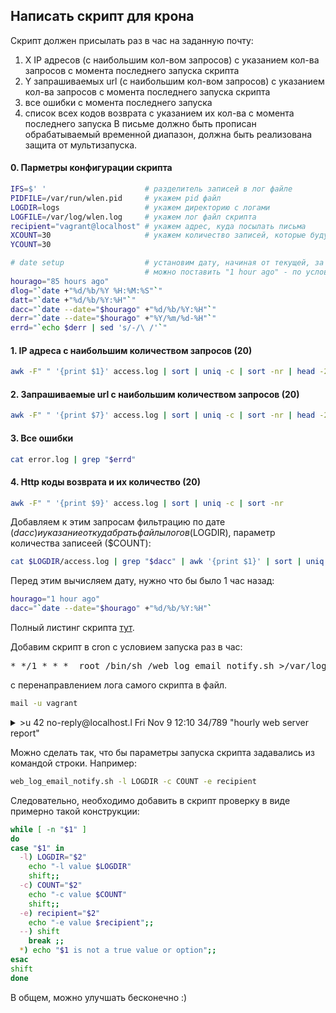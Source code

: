## Написать скрипт для крона

Скрипт должен присылать раз в час на заданную почту: 
1. X IP адресов (с наибольшим кол-вом запросов) с указанием кол-ва запросов c момента последнего запуска скрипта
2. Y запрашиваемых url (с наибольшим кол-вом запросов) с указанием кол-ва запросов c момента последнего запуска скрипта
3. все ошибки c момента последнего запуска
4. список всех кодов возврата с указанием их кол-ва с момента последнего запуска
В письме должно быть прописан обрабатываемый временной диапазон, должна быть реализована защита от мультизапуска.

#### 0. Парметры конфигурации скрипта

```bash
IFS=$' '                      # разделитель записей в лог файле
PIDFILE=/var/run/wlen.pid     # укажем pid файл
LOGDIR=logs                   # укажем директорию с логами
LOGFILE=/var/log/wlen.log     # укажем лог файл скрипта
recipient="vagrant@localhost" # укажем адрес, куда посылать письма
XCOUNT=30                     # укажем количество записей, которые будут включены в письмо
YCOUNT=30

# date setup                  # установим дату, начиная от текущей, за которую нам нужны сведения 
                              # можно поставить "1 hour ago" - по условиям задания      
hourago="85 hours ago"
dlog="`date +"%d/%b/%Y %H:%M:%S"`"
datt="`date +"%d/%b/%Y:%H"`"
dacc="`date --date="$hourago" +"%d/%b/%Y:%H"`"
derr="`date --date="$hourago" +"%Y/%m/%d-%H"`"
errd="`echo $derr | sed 's/-/\ /'`"
```

#### 1. IP адреса с наибольшим количеством запросов (20)

```bash
awk -F" " '{print $1}' access.log | sort | uniq -c | sort -nr | head -20
```

#### 2. Запрашиваемые url с наибольшим количеством запросов (20)

```bash
awk -F" " '{print $7}' access.log | sort | uniq -c | sort -nr | head -20
```

#### 3. Все ошибки

```bash
cat error.log | grep "$errd"
```

#### 4. Http коды возврата и их количество (20)

```bash
awk -F" " '{print $9}' access.log | sort | uniq -c | sort -nr
```

Добавляем к этим запросам фильтрацию по дате ($dacc) и указание откуда брать файлы логов ($LOGDIR), параметр количества записеей ($COUNT):

```bash
cat $LOGDIR/access.log | grep "$dacc" | awk '{print $1}' | sort | uniq -c | sort -nr | head -$COUNT
```

Перед этим вычисляем дату, нужно что бы было 1 час назад:

```bash
hourago="1 hour ago"
dacc="`date --date="$hourago" +"%d/%b/%Y:%H"`
```
Полный листинг скрипта [тут](https://github.com/kakoka/otus-homework/blob/master/hw05/web_log_email_notify.sh).

Добавим скрипт в cron с условием запуска раз в час:
<pre>
* */1 * * *  root /bin/sh /web_log_email_notify.sh >/var/log/wlen.log 2>&1
</pre>
с перенаправлением лога самого скрипта в файл.

```bash
mail -u vagrant
```
<details>
  <summary> >u 42 no-reply@localhost.l  Fri Nov  9 12:10  34/789   "hourly web server report"</summary>
<pre>
Message 42:
From root@otuslinux.localdomain  Fri Nov  9 12:14:35 2018
Return-Path: <root@otuslinux.localdomain>
X-Original-To: vagrant@localhost
Delivered-To: vagrant@localhost.localdomain
Subject: hourly web server report
From: no-reply@localhost.localdomain
To: vagrant@localhost.localdomain
Content-Type: text/plain
Date: Fri,  9 Nov 2018 12:14:35 +0000 (UTC)
Status: R

From the last hour there is some stats from web server

Report from 05/Nov/2018:06 to 09/Nov/2018:12.

We have some ip addresses:
count ip-address
1542 88.198.204.16
 409 5.101.113.64
 145 173.234.153.122
 ...

and we have some urls:
count url
 339 /css/fonts/ptserif.css
 339 /css/fonts/ptsanscaption.css
 221 /json/get_section_page
 ...
 
and we have some http codes:
count code
3034 200
1671 302
 198 301
  74 304
   3 415
We have some errors:
...
</pre>
</details>

Можно сделать так, что бы параметры запуска скрипта задавались из командой строки. Например:

```bash
web_log_email_notify.sh -l LOGDIR -c COUNT -e recipient
```

Следовательно, необходимо добавить в скрипт проверку в виде примерно такой конструкции:

```bash
while [ -n "$1" ]
do
case "$1" in
  -l) LOGDIR="$2"
    echo "-l value $LOGDIR"
    shift;;
  -c) COUNT="$2"
    echo "-c value $COUNT"
    shift;;
  -e) recipient="$2"
    echo "-e value $recipient";;
  --) shift
    break ;;
  *) echo "$1 is not a true value or option";;
esac
shift
done
```
В общем, можно улучшать бесконечно :)
